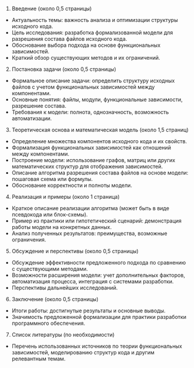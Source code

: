 1. Введение (около 0,5 страницы)

- Актуальность темы: важность анализа и оптимизации структуры исходного кода.
- Цель исследования: разработка формализованной модели для разрешения состава файлов исходного кода.
- Обоснование выбора подхода на основе функциональных зависимостей.
- Краткий обзор существующих методов и их ограничений.

2. Постановка задачи (около 0,5 страницы)

- Формальное описание задачи: определить структуру исходных файлов с учетом функциональных зависимостей между компонентами.
- Основные понятия: файлы, модули, функциональные зависимости, разрешение состава.
- Требования к модели: полнота, однозначность, возможность автоматизации.

3. Теоретическая основа и математическая модель (около 1,5 страниц)

- Определение множества компонентов исходного кода и их свойств.
- Формализация функциональных зависимостей как отношений между компонентами.
- Построение модели: использование графов, матриц или других математических структур для отображения зависимостей.
- Описание алгоритма разрешения состава файлов на основе модели: пошаговая схема или формулы.
- Обоснование корректности и полноты модели.

4. Реализация и примеры (около 1 страница)

- Краткое описание реализации алгоритма (может быть в виде псевдокода или блок-схемы).
- Пример из практики или гипотетический сценарий: демонстрация работы модели на конкретных данных.
- Анализ полученных результатов: преимущества, возможные ограничения.

5. Обсуждение и перспективы (около 0,5 страницы)

- Обсуждение эффективности предложенного подхода по сравнению с существующими методами.
- Возможности расширения модели: учет дополнительных факторов, автоматизация процесса, интеграция с системами разработки.
- Перспективы дальнейших исследований.

6. Заключение (около 0,5 страницы)

- Итоги работы: достигнутые результаты и основные выводы.
- Значимость предложенной формализации для практики разработки программного обеспечения.

7. Список литературы (по необходимости)

- Перечень использованных источников по теории функциональных зависимостей, моделированию структур кода и другим релевантным темам.
